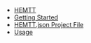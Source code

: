 * [HEMTT](/)
* [Getting Started](/getting_started.md)
* [HEMTT.json Project File](/json.md)
* [Usage](/usage.md)
